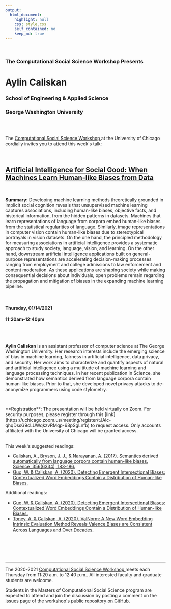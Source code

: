 ```yaml
---
output:
  html_document:
    highlight: null
    css: style.css
    self_contained: no
    keep_md: true
---
```






<br>

<h3 class=pfblock-header> The Computational Social Science Workshop Presents </h3>

<h1 class=pfblock-header3> Aylin Caliskan</h1>
<h3 class=pfblock-header3> School of Engineering & Applied Science </h3>
<h3 class=pfblock-header3> George Washington University </h3>

<br><br>



<p class=pfblock-header3>The <a href="https://macss.uchicago.edu/content/computation-workshop"> Computational Social Science Workshop </a> at the University of Chicago cordially invites you to attend this week's talk:</p>



<br>

<div class=pfblock-header3>
<h2 class=pfblock-header>
  <a href=https://github.com/uchicago-computation-workshop/Winter2021/tree/master/01-14_Caliskan> Artificial Intelligence for Social Good: When Machines Learn Human-like Biases from Data </a>
</h2>

<br>
</div>



<p class=footertext2>

**Summary:** Developing machine learning methods theoretically grounded in implicit social cognition reveals that unsupervised machine learning captures associations, including human-like biases, objective facts, and historical information, from the hidden patterns in datasets. Machines that learn representations of language from corpora embed human-like biases from the statistical regularities of language. Similarly, image representations in computer vision contain human-like biases due to stereotypical portrayals in vision datasets. On the one hand, the principled methodology for measuring associations in artificial intelligence provides a systematic approach to study society, language, vision, and learning. On the other hand, downstream artificial intelligence applications built on general-purpose representations are accelerating decision-making processes ranging from employment and college admissions to law enforcement and content moderation. As these applications are shaping society while making consequential decisions about individuals, open problems remain regarding the propagation and mitigation of biases in the expanding machine learning pipeline.


</p>

<br>

<h4 class=pfblock-header3> Thursday, 01/14/2021 </h4>
<h4 class=pfblock-header3> 11:20am-12:40pm </h4>

<br><br>

<p class=footertext2>

**Aylin Caliskan** is an assistant professor of computer science at The George Washington University. Her research interests include the emerging science of bias in machine learning, fairness in artificial intelligence, data privacy, and security. Her work aims to characterize and quantify aspects of natural and artificial intelligence using a multitude of machine learning and language processing techniques. In her recent publication in Science, she demonstrated how semantics derived from language corpora contain human-like biases. Prior to that, she developed novel privacy attacks to de-anonymize programmers using code stylometry. 
</p>

<br>

<p class=footertext2>
**Registration**: The presentation will be held virtually on Zoom. For security purposes, please register through this [link](https://uchicago.zoom.us/meeting/register/tJAlc-qhqDssG9cLUWqkzvRMqp-68pSgLnfb) to request access. Only accounts affiliated with the University of Chicago will be granted access.
</p>

<br>
This week's suggested readings:

- [Caliskan, A., Bryson, J. J., & Narayanan, A. (2017). Semantics derived automatically from language corpora contain human-like biases. Science, 356(6334), 183-186.](https://github.com/uchicago-computation-workshop/Winter2021/blob/master/01-14_Caliskan/Caliskan,Bryson&Narayanan(2017).pdf)
- [Guo, W. & Caliskan, A. (2020). Detecting Emergent Intersectional Biases: Contextualized Word Embeddings Contain a Distribution of Human-like Biases.](https://github.com/uchicago-computation-workshop/Winter2021/blob/master/01-14_Caliskan/Guo&Caliskan(2020).pdf)

Additional readings:

- [Guo, W. & Caliskan, A. (2020). Detecting Emergent Intersectional Biases: Contextualized Word Embeddings Contain a Distribution of Human-like Biases.](https://github.com/uchicago-computation-workshop/Winter2021/blob/master/01-14_Caliskan/Guo&Caliskan(2020).pdf)
- [Toney, A. & Caliskan, A. (2020). ValNorm: A New Word Embedding Intrinsic Evaluation Method Reveals Valence Biases are Consistent Across Languages and Over Decades.](https://github.com/uchicago-computation-workshop/Winter2021/blob/master/01-14_Caliskan/Toney&Caliskan(2020).pdf)

<br>

<br><br>

---

<p class=footertext> The 2020-2021 <a href="https://macss.uchicago.edu/content/computation-workshop"> Computational Social Science Workshop </a> meets each Thursday from 11:20 a.m. to 12:40 p.m.. All interested faculty and graduate students are welcome.</p>



<p class=footertext>Students in the Masters of Computational Social Science program are expected to attend and join the discussion by posting a comment on the <a href=https://github.com/uchicago-computation-workshop/Winter2021/issues/1>issues page</a> of the <a href=https://github.com/uchicago-computation-workshop/Winter2021/tree/master/01-14_Caliskan>workshop's public repository on GitHub.</a></p>
